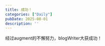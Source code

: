 ```yaml
---
title: 成功！
categories: ["Daily"]
pubDate: 2025-08-01
description: ''
---
```


经过augment的不懈努力，blogWriter大获成功！

